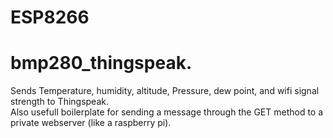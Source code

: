 # ESP8266

# bmp280_thingspeak.

Sends Temperature, humidity, altitude, Pressure, dew point, and wifi signal strength to Thingspeak.  
Also usefull boilerplate for sending a message through the GET method to a private webserver (like a raspberry pi).
